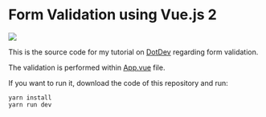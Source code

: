# Form Validation using Vue.js 2

![](http://i.imgur.com/scaI6kr.gif)

This is the source code for my tutorial on [DotDev](https://dotdev.co/form-validation-using-vue-js-2-35abd6b18c5d) regarding form validation.

The validation is performed within [App.vue](https://github.com/hootlex/vuejs-form-validation-example/blob/master/src/App.vue) file.


If you want to run it, download the code of this repository and run:

```
yarn install
yarn run dev
```
